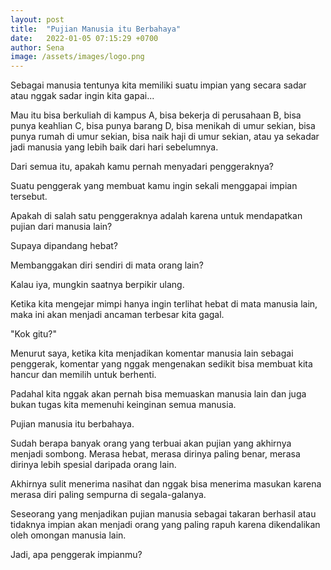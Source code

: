 ```yaml
---
layout: post
title:  "Pujian Manusia itu Berbahaya"
date:   2022-01-05 07:15:29 +0700
author: Sena
image: /assets/images/logo.png
---
```


Sebagai manusia tentunya kita memiliki suatu impian yang secara sadar atau nggak sadar ingin kita gapai...

Mau itu bisa berkuliah di kampus A, bisa bekerja di perusahaan B, bisa punya keahlian C, bisa punya barang D, bisa menikah di umur sekian, bisa punya rumah di umur sekian, bisa naik haji di umur sekian, atau ya sekadar jadi manusia yang lebih baik dari hari sebelumnya.

Dari semua itu, apakah kamu pernah menyadari penggeraknya?

Suatu penggerak yang membuat kamu ingin sekali menggapai impian tersebut.

Apakah di salah satu penggeraknya adalah karena untuk mendapatkan pujian dari manusia lain?

Supaya dipandang hebat?

Membanggakan diri sendiri di mata orang lain?

Kalau iya, mungkin saatnya berpikir ulang.

Ketika kita mengejar mimpi hanya ingin terlihat hebat di mata manusia lain, maka ini akan menjadi ancaman terbesar kita gagal.

"Kok gitu?"

Menurut saya, ketika kita menjadikan komentar manusia lain sebagai penggerak, komentar yang nggak mengenakan sedikit bisa membuat kita hancur dan memilih untuk berhenti.

Padahal kita nggak akan pernah bisa memuaskan manusia lain dan juga bukan tugas kita memenuhi keinginan semua manusia.

Pujian manusia itu berbahaya.

Sudah berapa banyak orang yang terbuai akan pujian yang akhirnya menjadi sombong. Merasa hebat, merasa dirinya paling benar, merasa dirinya lebih spesial daripada orang lain.

Akhirnya sulit menerima nasihat dan nggak bisa menerima masukan karena merasa diri paling sempurna di segala-galanya.

Seseorang yang menjadikan pujian manusia sebagai takaran berhasil atau tidaknya impian akan menjadi orang yang paling rapuh karena dikendalikan oleh omongan manusia lain.

Jadi, apa penggerak impianmu?

